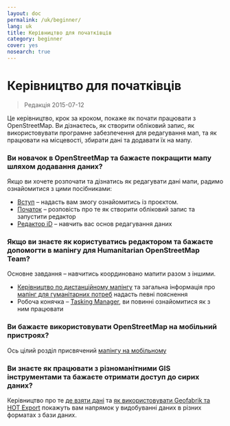 ```yaml
---
layout: doc
permalink: /uk/beginner/
lang: uk
title: Керівництво для початківців
category: beginner
cover: yes
nosearch: true
---
```


Керівництво для початківців
================

> Редакція 2015-07-12  

Це керівництво, крок за кроком, покаже як почати працювати з OpenStreetMap. Ви дізнаєтесь, як створити обліковий запис, як використовувати програмне забезпечення для редагування мап, та як працювати на місцевості, збирати дані та додавати їх на мапу. 

### Ви новачок в OpenStreetMap та бажаєте покращити мапу шляхом додавання даних?

Якщо ви хочете розпочати та дізнатись як редагувати дані мапи, радимо ознайомитися з цими посібниками:
- [Вступ](/uk/beginner/introduction/) – надасть вам змогу ознайомитись із проєктом.
- [Початок](/uk/beginner/start-osm/) – розповість про те як створити обліковий запис та запустити редактор
- [Редактор iD](/uk/beginner/id-editor/) – навчить вас основ редагування даних


### Якщо ви знаєте як користуватись редактором та бажаєте допомогти в мапінгу для Humanitarian OpenStreetMap Team?

Основне завдання – навчитись координовано мапити разом з іншими.
- [Керівництво по дистанційному мапінгу](/uk/coordination/HOT-Remote-Response-Guide/) та загальна інформація про [мапінг для гуманітарних потреб](/uk/coordination/humanitarian/) надасть певні пояснення 
- Робоча конячка – [Tasking Manager](/en/coordination/tasking-manager3/), ви повинні ознайомитися як з ним працювати

### Ви бажаєте використовувати OpenStreetMap на мобільний пристроях?

Ось цілий розділ присвячений [мапінгу на мобільному](/uk/mobile-mapping/)


### Ви знаєте як працювати з різноманітними GIS інструментами та бажаєте отримати доступ до сирих даних?

Керівництво про те [де взяти дані](/uk/osm-data/getting-data/) та [як використовувати Geofabrik та HOT Export](/uk/osm-data/geofabrik-and-hot-export/) покажуть вам напрямок у видобуванні даних в різних форматах з бази даних.